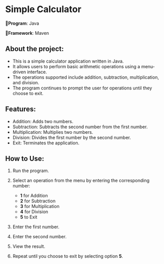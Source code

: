 
# Simple Calculator

📝<strong>Program</strong>: Java

📝<strong>Framework</strong>: Maven

## About the project:

* This is a simple calculator application written in Java.
* It allows users to perform basic arithmetic operations using a menu-driven interface.
* The operations supported include addition, subtraction, multiplication, and division. 
* The program continues to prompt the user for operations until they choose to exit.

## Features:

* Addition: Adds two numbers.
* Subtraction: Subtracts the second number from the first number.
* Multiplication: Multiplies two numbers.
* Division: Divides the first number by the second number.
* Exit: Terminates the application.

## How to Use:

1. Run the program.
2. Select an operation from the menu by entering the corresponding number:

    - **1** for Addition
    - **2** for Subtraction
    - **3** for Multiplication
    - **4** for Division 
    - **5** to Exit

3. Enter the first number.
4. Enter the second number. 
5. View the result. 
6. Repeat until you choose to exit by selecting option **5**.

